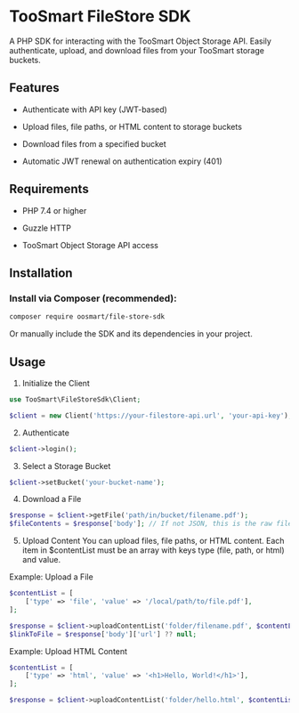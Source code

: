 # TooSmart FileStore SDK
A PHP SDK for interacting with the TooSmart Object Storage API.
Easily authenticate, upload, and download files from your TooSmart storage buckets.

## Features
- Authenticate with API key (JWT-based)

- Upload files, file paths, or HTML content to storage buckets

- Download files from a specified bucket

- Automatic JWT renewal on authentication expiry (401)

## Requirements
- PHP 7.4 or higher

- Guzzle HTTP

- TooSmart Object Storage API access

## Installation
### Install via Composer (recommended):

```bash
composer require oosmart/file-store-sdk
```

Or manually include the SDK and its dependencies in your project.

## Usage
1. Initialize the Client
```php
use TooSmart\FileStoreSdk\Client;

$client = new Client('https://your-filestore-api.url', 'your-api-key');
```

2. Authenticate
```php
$client->login();
```

3. Select a Storage Bucket
```php
$client->setBucket('your-bucket-name');
```

4. Download a File
```php
$response = $client->getFile('path/in/bucket/filename.pdf');
$fileContents = $response['body']; // If not JSON, this is the raw file data
```

5. Upload Content
You can upload files, file paths, or HTML content.
Each item in $contentList must be an array with keys type (file, path, or html) and value.

Example: Upload a File
```php
$contentList = [
    ['type' => 'file', 'value' => '/local/path/to/file.pdf'],
];

$response = $client->uploadContentList('folder/filename.pdf', $contentList, 'application/pdf', true);
$linkToFile = $response['body']['url'] ?? null;
```
Example: Upload HTML Content
```php
$contentList = [
    ['type' => 'html', 'value' => '<h1>Hello, World!</h1>'],
];

$response = $client->uploadContentList('folder/hello.html', $contentList, 'text/html', true);
```
